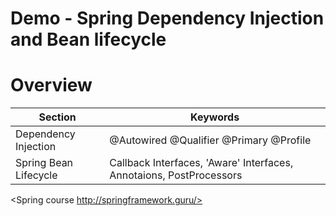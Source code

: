 # Demo - Spring Dependency Injection and Bean lifecycle

# Overview
Section | Keywords
------------ | -------------
Dependency Injection | @Autowired @Qualifier @Primary @Profile
Spring Bean Lifecycle | Callback Interfaces, 'Aware' Interfaces, Annotaions, PostProcessors

<Spring course http://springframework.guru/>
